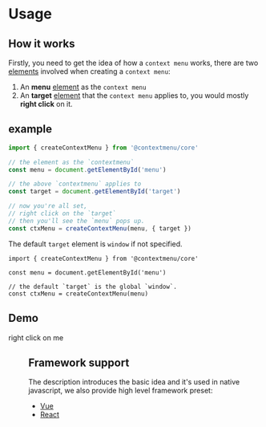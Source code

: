 # Usage

## How it works
Firstly, you need to get the idea of how a `context menu` works, there are two <u>elements</u> involved when creating a `context menu`:

1. An **menu** <u>element</u> as the `context menu`
2. An **target** <u>element</u> that the `context menu` applies to, you would mostly **right click** on it.

## example

```typescript
import { createContextMenu } from '@contextmenu/core'

// the element as the `contextmenu`
const menu = document.getElementById('menu')

// the above `contextmenu` applies to
const target = document.getElementById('target')

// now you're all set,
// right click on the `target`
// then you'll see the `menu` pops up.
const ctxMenu = createContextMenu(menu, { target })
```
The default `target` element is `window` if not specified.

```typescript{6}
import { createContextMenu } from '@contextmenu/core'

const menu = document.getElementById('menu')

// the default `target` is the global `window`.
const ctxMenu = createContextMenu(menu)
```


## Demo
<script setup>
import { ref } from 'vue'
import { useContextMenu } from '@contextmenu/vue'
import Menu from './Menu.vue'

const targetRef = ref(null)
const menuRef = ref(null)

const ctx = useContextMenu(menuRef, { target: targetRef })
console.log(ctx)
</script>

<div 
  ref="targetRef"
  class="w-20 h-20 bg-red-500/20 flex rounded-lg items-center justify-center text-center box-content select-none"
  p="x-10 y-10"
  mx-auto
>
  right click on me
</div>

<Menu ref="menuRef" />

## Framework support
The description introduces the basic idea and it's used in native javascript, we also provide high level framework preset:
- [Vue](/vue/)
- [React](/react/)
